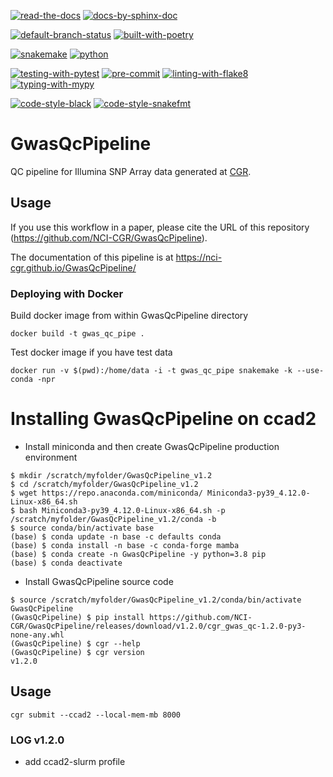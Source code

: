 [![read-the-docs](https://img.shields.io/badge/Check%20Out-The%20Docs-blue.svg)](https://nci-cgr.github.io/GwasQcPipeline/)
[![docs-by-sphinx-doc](https://img.shields.io/badge/Docs%20by-Sphinx-1f425f.svg)](https://www.sphinx-doc.org/)

[![default-branch-status](https://github.com/NCI-CGR/GwasQcPipeline/actions/workflows/python-package.yml/badge.svg)](https://github.com/NCI-CGR/GwasQcPipeline/actions/workflows/python-package.yml)
[![built-with-poetry](https://img.shields.io/badge/Built%20with-Poetry-1f425f.svg)](https://python-poetry.org/)

[![snakemake](https://img.shields.io/badge/snakemake-6.4.1-brightgreen.svg?style=flat)](https://snakemake.readthedocs.io)
[![python](https://img.shields.io/badge/python-3.8-brightgreen.svg)](https://www.python.org/)

[![testing-with-pytest](https://img.shields.io/badge/pytest-enabled-brightgreen.svg)](https://docs.pytest.org/en/stable/)
[![pre-commit](https://img.shields.io/badge/pre--commit-enabled-brightgreen?logo=pre-commit&logoColor=white)](https://github.com/pre-commit/pre-commit)
[![linting-with-flake8](https://img.shields.io/badge/flake8-enabled-brightgreen.svg)](https://flake8.pycqa.org/en/latest/)
[![typing-with-mypy](https://img.shields.io/badge/mypy-enabled-brightgreen.svg)](https://mypy.readthedocs.io/en/stable/index.html)


[![code-style-black](https://img.shields.io/badge/code%20style-black-000000.svg)](https://github.com/psf/black)
[![code-style-snakefmt](https://img.shields.io/badge/code%20style-snakefmt-000000.svg)](https://github.com/snakemake/snakefmt)


# GwasQcPipeline

QC pipeline for Illumina SNP Array data generated at [CGR](https://dceg.cancer.gov/about/organization/cgr).

## Usage

If you use this workflow in a paper, please cite the URL of this repository (https://github.com/NCI-CGR/GwasQcPipeline).

The documentation of this pipeline is at https://nci-cgr.github.io/GwasQcPipeline/

### Deploying with Docker
Build docker image from within GwasQcPipeline directory
```
docker build -t gwas_qc_pipe .
```

Test docker image if you have test data
```
docker run -v $(pwd):/home/data -i -t gwas_qc_pipe snakemake -k --use-conda -npr
```

# Installing GwasQcPipeline on ccad2
- Install miniconda and then create GwasQcPipeline production environment
```
$ mkdir /scratch/myfolder/GwasQcPipeline_v1.2
$ cd /scratch/myfolder/GwasQcPipeline_v1.2
$ wget https://repo.anaconda.com/miniconda/ Miniconda3-py39_4.12.0-Linux-x86_64.sh
$ bash Miniconda3-py39_4.12.0-Linux-x86_64.sh -p /scratch/myfolder/GwasQcPipeline_v1.2/conda -b
$ source conda/bin/activate base
(base) $ conda update -n base -c defaults conda
(base) $ conda install -n base -c conda-forge mamba
(base) $ conda create -n GwasQcPipeline -y python=3.8 pip
(base) $ conda deactivate
```
- Install GwasQcPipeline source code
```
$ source /scratch/myfolder/GwasQcPipeline_v1.2/conda/bin/activate GwasQcPipeline 
(GwasQcPipeline) $ pip install https://github.com/NCI-CGR/GwasQcPipeline/releases/download/v1.2.0/cgr_gwas_qc-1.2.0-py3-none-any.whl
(GwasQcPipeline) $ cgr --help
(GwasQcPipeline) $ cgr version
v1.2.0
```
## Usage
```cgr submit --ccad2 --local-mem-mb 8000```

### LOG v1.2.0
- add ccad2-slurm profile


